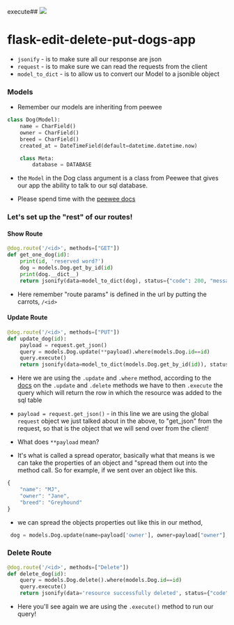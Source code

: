 execute## ![](https://s3.amazonaws.com/python-ga/images/GA_Cog_Medium_White_RGB.png)

# flask-edit-delete-put-dogs-app



- `jsonify` - is to make sure all our response are json
- `request` - is to make sure we can read the requests from the client
- `model_to_dict` - is to allow us to convert our Model to a jsonible object




### Models

- Remember our models are inheriting from peewee

```python
class Dog(Model):
    name = CharField()
    owner = CharField()
    breed = CharField()
    created_at = DateTimeField(default=datetime.datetime.now)

    class Meta:
        database = DATABASE
```

- the `Model` in the Dog class argument is a class from Peewee that gives our app the ability to talk to our sql database.  

- Please spend time with the [peewee docs](http://docs.peewee-orm.com/en/latest/peewee/querying.html)



### Let's set up the "rest" of our routes!


#### Show Route

```python
@dog.route('/<id>', methods=["GET"])
def get_one_dog(id):
    print(id, 'reserved word?')
    dog = models.Dog.get_by_id(id)
    print(dog.__dict__)
    return jsonify(data=model_to_dict(dog), status={"code": 200, "message": "Success"})
```

- Here remember "route params" is defined in the url by putting the carrots, `/<id>`

#### Update Route

```python
@dog.route('/<id>', methods=["PUT"])
def update_dog(id):
    payload = request.get_json()
    query = models.Dog.update(**payload).where(models.Dog.id==id)
    query.execute()
    return jsonify(data=model_to_dict(models.Dog.get_by_id(id)), status={"code": 200, "message": "resource updated successfully"})
```


- Here we are using the `.update` and `.where` method, according to the [docs](http://docs.peewee-orm.com/en/latest/peewee/querying.html) on the `.update` and `.delete` methods we have to then `.execute` the query which will return the row in which the resource was added to the sql table


- `payload = request.get_json()` - in this line we are using the global `request` object we just talked about in the above, to "get_json" from the request, so that is the object that we will send over from the client!

-  What does `**payload` mean?

- It's what is called a spread operator, basically what that means is we can take the properties of an object and "spread them out into the method call. So for example, if we sent over an object like this.

```js
{
	"name": "MJ",
	"owner": "Jane",
	"breed": "Greyhound"
}
```

- we can spread the objects properties out like this in our method,


```python
 dog = models.Dog.update(name=payload['owner'], owner=payload["owner"], breed=payload["breed"]).where(models.Dog.id==id)
```

### Delete Route

```python
@dog.route('/<id>', methods=["Delete"])
def delete_dog(id):
    query = models.Dog.delete().where(models.Dog.id==id)
    query.execute()
    return jsonify(data='resource successfully deleted', status={"code": 200, "message": "resource deleted successfully"})
```


- Here you'll see again we are using the `.execute()` method to run our query!
